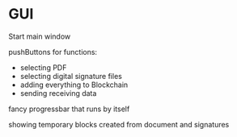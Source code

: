 # GUI

Start main window

pushButtons for functions:

- selecting PDF 
- selecting digital signature files
- adding everything to Blockchain
- sending receiving data

fancy progressbar that runs by itself

showing temporary blocks created from document and signatures
